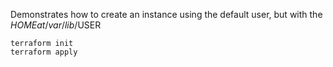 

Demonstrates how to create an instance using the default user, but with the $HOME at /var/lib/$USER

    terraform init
    terraform apply
